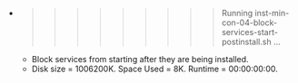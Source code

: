 * >>>>>>>>> Running inst-min-con-04-block-services-start-postinstall.sh ...
  * Block services from starting after they are being installed.
  * Disk size = 1006200K. Space Used = 8K. Runtime = 00:00:00:00.
